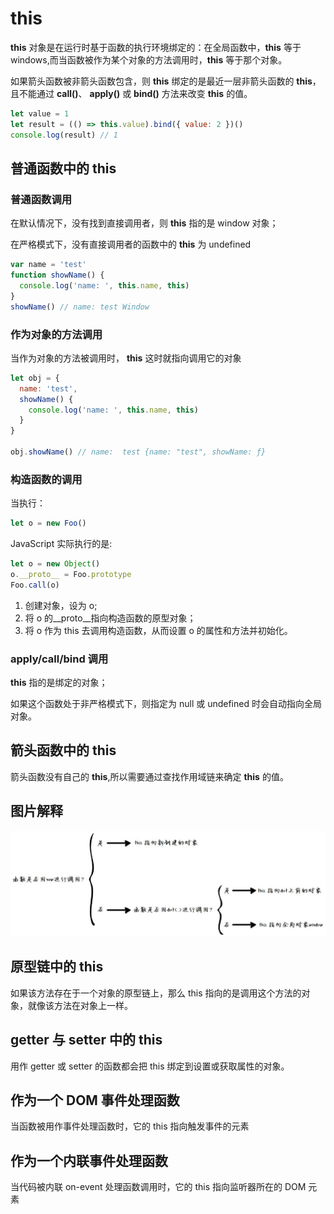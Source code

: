 # this

**this** 对象是在运行时基于函数的执行环境绑定的：在全局函数中，**this** 等于 windows,而当函数被作为某个对象的方法调用时，**this** 等于那个对象。

如果箭头函数被非箭头函数包含，则 **this** 绑定的是最近一层非箭头函数的 **this**，且不能通过 **call()**、 **apply()** 或 **bind()** 方法来改变 **this** 的值。

```js
let value = 1
let result = (() => this.value).bind({ value: 2 })()
console.log(result) // 1
```

## 普通函数中的 this

### 普通函数调用

在默认情况下，没有找到直接调用者，则 **this** 指的是 window 对象；

在严格模式下，没有直接调用者的函数中的 **this** 为 undefined

```js
var name = 'test'
function showName() {
  console.log('name: ', this.name, this)
}
showName() // name: test Window
```

### 作为对象的方法调用

当作为对象的方法被调用时， **this** 这时就指向调用它的对象

```js
let obj = {
  name: 'test',
  showName() {
    console.log('name: ', this.name, this)
  }
}

obj.showName() // name:  test {name: "test", showName: ƒ}
```

### 构造函数的调用

当执行：

```js
let o = new Foo()
```

JavaScript 实际执行的是:

```js
let o = new Object()
o.__proto__ = Foo.prototype
Foo.call(o)
```

1.  创建对象，设为 o;
2.  将 o 的\_\_proto\_\_指向构造函数的原型对象；
3.  将 o 作为 this 去调用构造函数，从而设置 o 的属性和方法并初始化。

### apply/call/bind 调用

**this** 指的是绑定的对象；

如果这个函数处于非严格模式下，则指定为 null 或 undefined 时会自动指向全局对象。

## 箭头函数中的 this

箭头函数没有自己的 **this**,所以需要通过查找作用域链来确定 **this** 的值。

## 图片解释

![this解释](https://raw.githubusercontent.com/xiaojianbu/markdownPicture/master/this/this.jpg)

## 原型链中的 this

如果该方法存在于一个对象的原型链上，那么 this 指向的是调用这个方法的对象，就像该方法在对象上一样。

## getter 与 setter 中的 this

用作 getter 或 setter 的函数都会把 this 绑定到设置或获取属性的对象。

## 作为一个 DOM 事件处理函数

当函数被用作事件处理函数时，它的 this 指向触发事件的元素

## 作为一个内联事件处理函数

当代码被内联 on-event 处理函数调用时，它的 this 指向监听器所在的 DOM 元素
